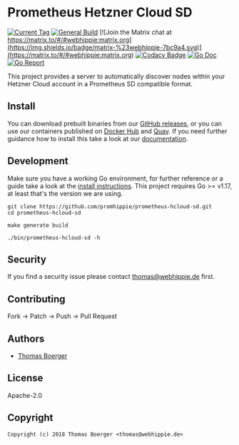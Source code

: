 # Prometheus Hetzner Cloud SD

[![Current Tag](https://img.shields.io/github/v/tag/promhippie/prometheus-hcloud-sd?sort=semver)](https://github.com/promhippie/prometheus-hcloud-sd) [![General Build](https://github.com/promhippie/prometheus-hcloud-sd/actions/workflows/general.yml/badge.svg)](https://github.com/promhippie/prometheus-hcloud-sd/actions/workflows/general.yaml) [![Join the Matrix chat at https://matrix.to/#/#webhippie:matrix.org](https://img.shields.io/badge/matrix-%23webhippie-7bc9a4.svg)](https://matrix.to/#/#webhippie:matrix.org) [![Codacy Badge](https://app.codacy.com/project/badge/Grade/d7900c4c246740edb77cf29a4b1d85ee)](https://www.codacy.com/gh/promhippie/prometheus-hcloud-sd/dashboard?utm_source=github.com&amp;utm_medium=referral&amp;utm_content=promhippie/prometheus-hcloud-sd&amp;utm_campaign=Badge_Grade) [![Go Doc](https://godoc.org/github.com/promhippie/prometheus-hcloud-sd?status.svg)](http://godoc.org/github.com/promhippie/prometheus-hcloud-sd) [![Go Report](http://goreportcard.com/badge/github.com/promhippie/prometheus-hcloud-sd)](http://goreportcard.com/report/github.com/promhippie/prometheus-hcloud-sd)

This project provides a server to automatically discover nodes within your
Hetzner Cloud account in a Prometheus SD compatible format.

## Install

You can download prebuilt binaries from our [GitHub releases][releases], or you
can use our containers published on [Docker Hub][dockerhub] and [Quay][quayio].
If you need further guidance how to install this take a look at our
[documentation][docs].

## Development

Make sure you have a working Go environment, for further reference or a guide
take a look at the [install instructions][golang]. This project requires
Go >= v1.17, at least that's the version we are using.

```console
git clone https://github.com/promhippie/prometheus-hcloud-sd.git
cd prometheus-hcloud-sd

make generate build

./bin/prometheus-hcloud-sd -h
```

## Security

If you find a security issue please contact
[thomas@webhippie.de](mailto:thomas@webhippie.de) first.

## Contributing

Fork -> Patch -> Push -> Pull Request

## Authors

-   [Thomas Boerger](https://github.com/tboerger)

## License

Apache-2.0

## Copyright

```console
Copyright (c) 2018 Thomas Boerger <thomas@webhippie.de>
```

[releases]: https://github.com/promhippie/prometheus-hcloud-sd/releases
[dockerhub]: https://hub.docker.com/r/promhippie/prometheus-hcloud-sd/tags/
[quayio]: https://quay.io/repository/promhippie/prometheus-hcloud-sd?tab=tags
[docs]: https://promhippie.github.io/prometheus-hcloud-sd/#getting-started
[golang]: http://golang.org/doc/install.html
